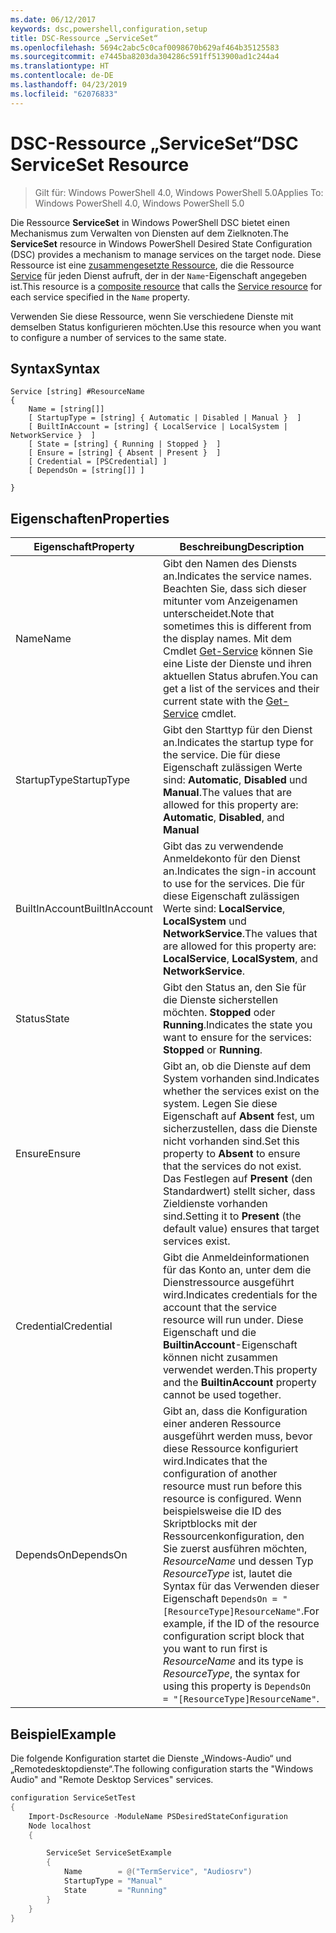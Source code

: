 ```yaml
---
ms.date: 06/12/2017
keywords: dsc,powershell,configuration,setup
title: DSC-Ressource „ServiceSet“
ms.openlocfilehash: 5694c2abc5c0caf0098670b629af464b35125583
ms.sourcegitcommit: e7445ba8203da304286c591ff513900ad1c244a4
ms.translationtype: HT
ms.contentlocale: de-DE
ms.lasthandoff: 04/23/2019
ms.locfileid: "62076833"
---
```

# <a name="dsc-serviceset-resource"></a><span data-ttu-id="ee0da-103">DSC-Ressource „ServiceSet“</span><span class="sxs-lookup"><span data-stu-id="ee0da-103">DSC ServiceSet Resource</span></span>

> <span data-ttu-id="ee0da-104">Gilt für: Windows PowerShell 4.0, Windows PowerShell 5.0</span><span class="sxs-lookup"><span data-stu-id="ee0da-104">Applies To: Windows PowerShell 4.0, Windows PowerShell 5.0</span></span>

<span data-ttu-id="ee0da-105">Die Ressource **ServiceSet** in Windows PowerShell DSC bietet einen Mechanismus zum Verwalten von Diensten auf dem Zielknoten.</span><span class="sxs-lookup"><span data-stu-id="ee0da-105">The **ServiceSet** resource in Windows PowerShell Desired State Configuration (DSC) provides a mechanism to manage services on the target node.</span></span> <span data-ttu-id="ee0da-106">Diese Ressource ist eine [zusammengesetzte Ressource](../../../resources/authoringResourceComposite.md), die die Ressource [Service](serviceResource.md) für jeden Dienst aufruft, der in der `Name`-Eigenschaft angegeben ist.</span><span class="sxs-lookup"><span data-stu-id="ee0da-106">This resource is a [composite resource](../../../resources/authoringResourceComposite.md) that calls the [Service resource](serviceResource.md) for each service specified in the `Name` property.</span></span>

<span data-ttu-id="ee0da-107">Verwenden Sie diese Ressource, wenn Sie verschiedene Dienste mit demselben Status konfigurieren möchten.</span><span class="sxs-lookup"><span data-stu-id="ee0da-107">Use this resource when you want to configure a number of services to the same state.</span></span>

## <a name="syntax"></a><span data-ttu-id="ee0da-108">Syntax</span><span class="sxs-lookup"><span data-stu-id="ee0da-108">Syntax</span></span>

```
Service [string] #ResourceName
{
    Name = [string[]]
    [ StartupType = [string] { Automatic | Disabled | Manual }  ]
    [ BuiltInAccount = [string] { LocalService | LocalSystem | NetworkService }  ]
    [ State = [string] { Running | Stopped }  ]
    [ Ensure = [string] { Absent | Present }  ]
    [ Credential = [PSCredential] ]
    [ DependsOn = [string[]] ]

}
```

## <a name="properties"></a><span data-ttu-id="ee0da-109">Eigenschaften</span><span class="sxs-lookup"><span data-stu-id="ee0da-109">Properties</span></span>

|  <span data-ttu-id="ee0da-110">Eigenschaft</span><span class="sxs-lookup"><span data-stu-id="ee0da-110">Property</span></span>  |  <span data-ttu-id="ee0da-111">Beschreibung</span><span class="sxs-lookup"><span data-stu-id="ee0da-111">Description</span></span>   |
|---|---|
| <span data-ttu-id="ee0da-112">Name</span><span class="sxs-lookup"><span data-stu-id="ee0da-112">Name</span></span>| <span data-ttu-id="ee0da-113">Gibt den Namen des Diensts an.</span><span class="sxs-lookup"><span data-stu-id="ee0da-113">Indicates the service names.</span></span> <span data-ttu-id="ee0da-114">Beachten Sie, dass sich dieser mitunter vom Anzeigenamen unterscheidet.</span><span class="sxs-lookup"><span data-stu-id="ee0da-114">Note that sometimes this is different from the display names.</span></span> <span data-ttu-id="ee0da-115">Mit dem Cmdlet [Get-Service](https://technet.microsoft.com/library/hh849804.aspx) können Sie eine Liste der Dienste und ihren aktuellen Status abrufen.</span><span class="sxs-lookup"><span data-stu-id="ee0da-115">You can get a list of the services and their current state with the [Get-Service](https://technet.microsoft.com/library/hh849804.aspx) cmdlet.</span></span>|
| <span data-ttu-id="ee0da-116">StartupType</span><span class="sxs-lookup"><span data-stu-id="ee0da-116">StartupType</span></span>| <span data-ttu-id="ee0da-117">Gibt den Starttyp für den Dienst an.</span><span class="sxs-lookup"><span data-stu-id="ee0da-117">Indicates the startup type for the service.</span></span> <span data-ttu-id="ee0da-118">Die für diese Eigenschaft zulässigen Werte sind: **Automatic**, **Disabled** und **Manual**.</span><span class="sxs-lookup"><span data-stu-id="ee0da-118">The values that are allowed for this property are: **Automatic**, **Disabled**, and **Manual**</span></span>|
| <span data-ttu-id="ee0da-119">BuiltInAccount</span><span class="sxs-lookup"><span data-stu-id="ee0da-119">BuiltInAccount</span></span>| <span data-ttu-id="ee0da-120">Gibt das zu verwendende Anmeldekonto für den Dienst an.</span><span class="sxs-lookup"><span data-stu-id="ee0da-120">Indicates the sign-in account to use for the services.</span></span> <span data-ttu-id="ee0da-121">Die für diese Eigenschaft zulässigen Werte sind: **LocalService**, **LocalSystem** und **NetworkService**.</span><span class="sxs-lookup"><span data-stu-id="ee0da-121">The values that are allowed for this property are: **LocalService**, **LocalSystem**, and **NetworkService**.</span></span>|
| <span data-ttu-id="ee0da-122">Status</span><span class="sxs-lookup"><span data-stu-id="ee0da-122">State</span></span>| <span data-ttu-id="ee0da-123">Gibt den Status an, den Sie für die Dienste sicherstellen möchten. **Stopped** oder **Running**.</span><span class="sxs-lookup"><span data-stu-id="ee0da-123">Indicates the state you want to ensure for the services: **Stopped** or **Running**.</span></span>|
| <span data-ttu-id="ee0da-124">Ensure</span><span class="sxs-lookup"><span data-stu-id="ee0da-124">Ensure</span></span>| <span data-ttu-id="ee0da-125">Gibt an, ob die Dienste auf dem System vorhanden sind.</span><span class="sxs-lookup"><span data-stu-id="ee0da-125">Indicates whether the services exist on the system.</span></span> <span data-ttu-id="ee0da-126">Legen Sie diese Eigenschaft auf **Absent** fest, um sicherzustellen, dass die Dienste nicht vorhanden sind.</span><span class="sxs-lookup"><span data-stu-id="ee0da-126">Set this property to **Absent** to ensure that the services do not exist.</span></span> <span data-ttu-id="ee0da-127">Das Festlegen auf **Present** (den Standardwert) stellt sicher, dass Zieldienste vorhanden sind.</span><span class="sxs-lookup"><span data-stu-id="ee0da-127">Setting it to **Present** (the default value) ensures that target services exist.</span></span>|
| <span data-ttu-id="ee0da-128">Credential</span><span class="sxs-lookup"><span data-stu-id="ee0da-128">Credential</span></span>| <span data-ttu-id="ee0da-129">Gibt die Anmeldeinformationen für das Konto an, unter dem die Dienstressource ausgeführt wird.</span><span class="sxs-lookup"><span data-stu-id="ee0da-129">Indicates credentials for the account that the service resource will run under.</span></span> <span data-ttu-id="ee0da-130">Diese Eigenschaft und die **BuiltinAccount**-Eigenschaft können nicht zusammen verwendet werden.</span><span class="sxs-lookup"><span data-stu-id="ee0da-130">This property and the **BuiltinAccount** property cannot be used together.</span></span>|
| <span data-ttu-id="ee0da-131">DependsOn</span><span class="sxs-lookup"><span data-stu-id="ee0da-131">DependsOn</span></span>| <span data-ttu-id="ee0da-132">Gibt an, dass die Konfiguration einer anderen Ressource ausgeführt werden muss, bevor diese Ressource konfiguriert wird.</span><span class="sxs-lookup"><span data-stu-id="ee0da-132">Indicates that the configuration of another resource must run before this resource is configured.</span></span> <span data-ttu-id="ee0da-133">Wenn beispielsweise die ID des Skriptblocks mit der Ressourcenkonfiguration, den Sie zuerst ausführen möchten, *ResourceName* und dessen Typ *ResourceType* ist, lautet die Syntax für das Verwenden dieser Eigenschaft `DependsOn = "[ResourceType]ResourceName"`.</span><span class="sxs-lookup"><span data-stu-id="ee0da-133">For example, if the ID of the resource configuration script block that you want to run first is *ResourceName* and its type is *ResourceType*, the syntax for using this property is `DependsOn = "[ResourceType]ResourceName"`.</span></span>|



## <a name="example"></a><span data-ttu-id="ee0da-134">Beispiel</span><span class="sxs-lookup"><span data-stu-id="ee0da-134">Example</span></span>

<span data-ttu-id="ee0da-135">Die folgende Konfiguration startet die Dienste „Windows-Audio“ und „Remotedesktopdienste“.</span><span class="sxs-lookup"><span data-stu-id="ee0da-135">The following configuration starts the "Windows Audio" and "Remote Desktop Services" services.</span></span>

```powershell
configuration ServiceSetTest
{
    Import-DscResource -ModuleName PSDesiredStateConfiguration
    Node localhost
    {

        ServiceSet ServiceSetExample
        {
            Name        = @("TermService", "Audiosrv")
            StartupType = "Manual"
            State       = "Running"
        }
    }
}
```
